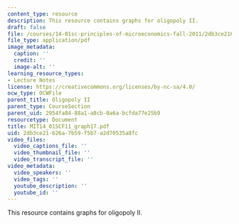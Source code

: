 ```yaml
---
content_type: resource
description: This resource contains graphs for oligopoly II.
draft: false
file: /courses/14-01sc-principles-of-microeconomics-fall-2011/2db3ce21626a7b59f5b7a2d70535a8fc_MIT14_01SCF11_graph17.pdf
file_type: application/pdf
image_metadata:
  caption: ''
  credit: ''
  image-alt: ''
learning_resource_types:
- Lecture Notes
license: https://creativecommons.org/licenses/by-nc-sa/4.0/
ocw_type: OCWFile
parent_title: Oligopoly II
parent_type: CourseSection
parent_uid: 2954fa84-88a1-a8cb-0a6a-bcfda77e25b9
resourcetype: Document
title: MIT14_01SCF11_graph17.pdf
uid: 2db3ce21-626a-7b59-f5b7-a2d70535a8fc
video_files:
  video_captions_file: ''
  video_thumbnail_file: ''
  video_transcript_file: ''
video_metadata:
  video_speakers: ''
  video_tags: ''
  youtube_description: ''
  youtube_id: ''
---
```

This resource contains graphs for oligopoly II.